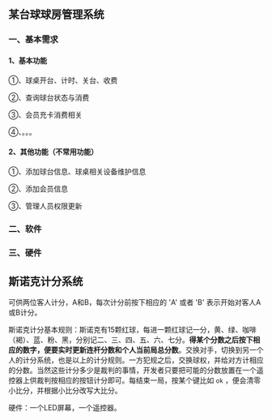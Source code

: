 ## 某台球球房管理系统

### 一、基本需求

#### 1、基本功能

①、球桌开台、计时、关台、收费

②、查询球台状态与消费

③、会员充卡消费相关

④、。。。

#### 2、其他功能（不常用功能）

①、添加球台信息、球桌相关设备维护信息

②、添加会员信息

③、管理人员权限更新

### 二、软件

### 三、硬件



## 斯诺克计分系统

可供两位客人计分，A和B，每次计分前按下相应的 'A' 或者 'B' 表示开始对客人A或B计分。

斯诺克计分基本规则：斯诺克有15颗红球，每进一颗红球记一分，黄、绿、咖啡（褐）、蓝、粉、黑，分别记二、三、四、五、六、七分。**得某个分数之后按下相应的数字，便要实时更新连杆分数和个人当前局总分数**。交换对手，切换到另一个人的计分系统，也是以上的计分规则。一方犯规之后，交换球权，并给对方计相应的分数。当然这些计分多少是裁判的事情，开发者只要把可能的分数放置在一个遥控器上供裁判按相应的按钮计分即可。每结束一局，按某个键比如 `ok` ，便会清零小比分，并根据小比分改写大比分。

硬件：一个LED屏幕，一个遥控器。